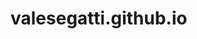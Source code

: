 # valesegatti.github.io
<html>
  <head>
    <title>Come fare i brownies polo</title>
  </head>
</html>
